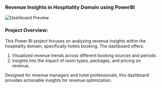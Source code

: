 ### Revenue Insights in Hospitality Domain using PowerBI



![Dashboard Preview](https://github.com/DhruvBhatnagar99/PowerBI-Project-Revenue-Insights-in-Hospitality-Domain-Dashboard/assets/88309364/f1c1a0cf-9265-480e-8e02-7d7dc0260dba)





### Project Overview: 
This Power BI project focuses on analyzing revenue insights within the hospitality domain, specifically hotels booking. The dashboard offers:

1. Visualized revenue trends across different booking sources and periods.
2. Insights into the impact of room types, packages, and pricing on revenue.
   
Designed for revenue managers and hotel professionals, this dashboard provides actionable insights for revenue optimization.
